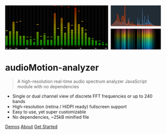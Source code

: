 ![demo-animation](img/demo.webp)

# audioMotion-analyzer

> A high-resolution real-time audio spectrum analyzer JavaScript module with no dependencies

- Single or dual channel view of discrete FFT frequencies or up to 240 bands
- High-resolution (retina / HiDPI ready) fullscreen support
- Easy to use, yet super customizable
- No dependencies, \~25kB minified file

[Demos](/demo/)
[About](#about)
[Get Started](#live-code-examples)